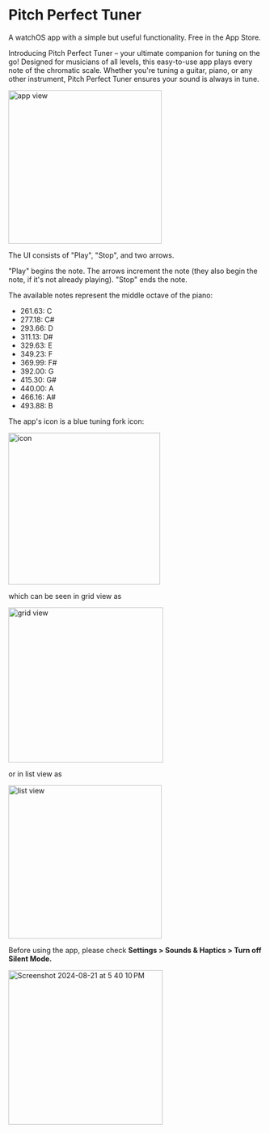 # Pitch Perfect Tuner

A watchOS app with a simple but useful functionality. Free in the App Store.

Introducing Pitch Perfect Tuner – your ultimate companion for tuning on the go! Designed for musicians of all levels, this easy-to-use app plays every note of the chromatic scale. Whether you're tuning a guitar, piano, or any other instrument, Pitch Perfect Tuner ensures your sound is always in tune. 

<img width="303" alt="app view" src="https://github.com/user-attachments/assets/86b089f8-9a27-4d3e-a731-79fd5c170175">

The UI consists of "Play", "Stop", and two arrows. 

"Play" begins the note. The arrows increment the note (they also begin the note, if it's not already playing). "Stop" ends the note.

The available notes represent the middle octave of the piano:

- 261.63: C
- 277.18: C#
- 293.66: D
- 311.13: D#
- 329.63: E
- 349.23: F
- 369.99: F#
- 392.00: G
- 415.30: G#
- 440.00: A
- 466.16: A#
- 493.88: B

The app's icon is a blue tuning fork icon:

<img width="300" alt="icon" src="https://github.com/user-attachments/assets/62e22077-efc8-464c-9beb-e504e5aeebef">

which can be seen in grid view as 


<img width="306" alt="grid view" src="https://github.com/user-attachments/assets/0800e855-2fc8-4bd7-a1d6-2391dff0b8bc">

or in list view as


<img width="303" alt="list view" src="https://github.com/user-attachments/assets/4260d5ac-9054-4e5f-a326-aac1b448c442">


Before using the app, please check **Settings > Sounds & Haptics > Turn off Silent Mode.**

<img width="305" alt="Screenshot 2024-08-21 at 5 40 10 PM" src="https://github.com/user-attachments/assets/c92d6ff7-4553-4ca1-809b-9e01f0d5cd7a">


